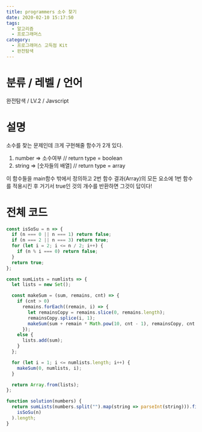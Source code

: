 ```yaml
---
title: programmers 소수 찾기
date: 2020-02-10 15:17:50
tags:
  - 알고리즘
  - 프로그래머스
category:
  - 프로그래머스 고득점 Kit
  - 완전탐색
---
```


# 분류 / 레벨 / 언어

완전탐색 / LV.2 / Javscript

# 설명

소수를 찾는 문제인데 크게 구현해줄 함수가 2개 있다.

1. number => 소수여부 // return type = boolean
2. string => [숫자들의 배열] // return type = array

이 함수들을 main함수 밖에서 정의하고
2번 함수 결과(Array)의 모든 요소에 1번 함수를 적용시킨 후
거기서 true인 것의 개수를 반환하면 그것이 답이다!

# 전체 코드

```javascript
const isSoSu = n => {
  if (n === 0 || n === 1) return false;
  if (n === 2 || n === 3) return true;
  for (let i = 2; i <= n / 2; i++) {
    if (n % i === 0) return false;
  }
  return true;
};

const sumLists = numlists => {
  let lists = new Set();

  const makeSum = (sum, remains, cnt) => {
    if (cnt > 0)
      remains.forEach((remain, i) => {
        let remainsCopy = remains.slice(0, remains.length);
        remainsCopy.splice(i, 1);
        makeSum(sum + remain * Math.pow(10, cnt - 1), remainsCopy, cnt - 1);
      });
    else {
      lists.add(sum);
    }
  };

  for (let i = 1; i <= numlists.length; i++) {
    makeSum(0, numlists, i);
  }

  return Array.from(lists);
};

function solution(numbers) {
  return sumLists(numbers.split("").map(string => parseInt(string))).filter(n =>
    isSoSu(n)
  ).length;
}
```
